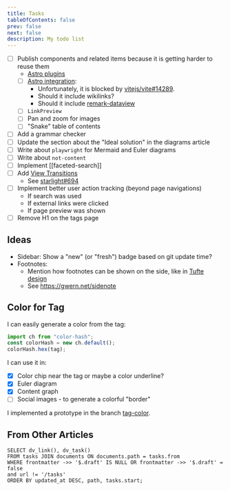 ```yaml
---
title: Tasks
tableOfContents: false
prev: false
next: false
description: My todo list
---
```


- [ ] Publish components and related items because it is getting harder to reuse them
  - [Astro plugins](https://starlight.astro.build/resources/plugins/)
  - [ ] [Astro integration](https://github.com/stereobooster/braindb/tree/main/packages/braindb-astro):
    - Unfortunately, it is blocked by [vitejs/vite#14289](https://github.com/vitejs/vite/issues/14289).
    - Should it include wikilinks?
    - Should it include [remark-dataview](https://github.com/stereobooster/braindb/tree/main/packages/remark-dataview)
  - [ ] `LinkPreview`
  - [ ] Pan and zoom for images
  - [ ] "Snake" table of contents
- [ ] Add a grammar checker
- [ ] Update the section about the "Ideal solution" in the diagrams article
- [ ] Write about `playwright` for Mermaid and Euler diagrams
- [ ] Write about `not-content`
- [ ] Implement [[faceted-search]]
- [ ] Add [View Transitions](https://docs.astro.build/en/guides/view-transitions/)
  - See [starlight#694](https://github.com/withastro/starlight/pull/694#issuecomment-2021611520)
- [ ] Implement better user action tracking (beyond page navigations)
  - If search was used
  - If external links were clicked
  - If page preview was shown
- [ ] Remove H1 on the tags page

## Ideas

- Sidebar: Show a "new" (or "fresh") badge based on git update time?
- Footnotes:
  - Mention how footnotes can be shown on the side, like in [Tufte design](https://edwardtufte.github.io/tufte-css/)
  - See https://gwern.net/sidenote

## Color for Tag

I can easily generate a color from the tag:

```js
import ch from "color-hash";
const colorHash = new ch.default();
colorHash.hex(tag);
```

I can use it in:

- [x] Color chip near the tag or maybe a color underline?
- [x] Euler diagram
- [x] Content graph
- [ ] Social images - to generate a colorful "border"

I implemented a prototype in the branch [tag-color](https://github.com/stereobooster/astro-digital-garden/tree/tag-color).

## From Other Articles

```dataview list
SELECT dv_link(), dv_task()
FROM tasks JOIN documents ON documents.path = tasks.from
WHERE frontmatter ->> '$.draft' IS NULL OR frontmatter ->> '$.draft' = false
and url != '/tasks'
ORDER BY updated_at DESC, path, tasks.start;
```
